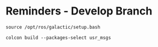 # **Reminders - Develop Branch**
```
source /opt/ros/galactic/setup.bash
```
```
colcon build --packages-select usr_msgs
```